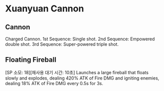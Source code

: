 # Xuanyuan Cannon

## Cannon

Charged Cannon.
1st Sequence: Single shot.
2nd Sequence: Empowered double shot.
3rd Sequence: Super-powered triple shot.

## Floating Fireball

[SP 소모: 18][재사용 대기 시간: 10초] Launches a large fireball that floats slowly and explodes, dealing 420% ATK of Fire DMG and igniting enemies, dealing 18% ATK of Fire DMG every 0.5s for 3s.
